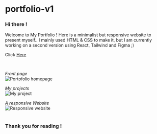 # portfolio-v1

### Hi there ! 
Welcome to My Portfolio ! Here is a minimalist but responsive website to present myself..
I mainly used HTML & CSS to make it, but I am currently working on a second version using React, Tailwind and Figma ;)
<br>

Click <a href='https://zoeleca.github.io/'>Here</a>

<br>

<em>Front page</em><br>
![Portofolio homepage](https://github.com/zoeleca/zoeleca.github.io/assets/146814463/2a0bd5e5-7844-422b-833d-a2dd70f992fa)
<br>

<em>My projects</em><br>
![My project](https://github.com/zoeleca/zoeleca.github.io/assets/146814463/95eec3ec-26f8-4b61-b520-76a9ea04ca67)
<br>

<em>A responsive Website</em><br>
![Responsive website](https://github.com/zoeleca/zoeleca.github.io/assets/146814463/b47e2627-cd9f-4986-8d0f-134db3782986)
<br>
<br>

### Thank you for reading !
